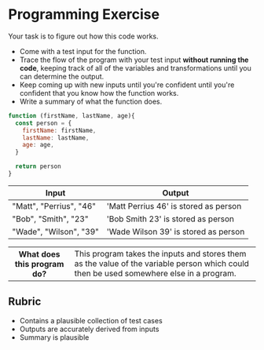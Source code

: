 # Programming Exercise

Your task is to figure out how this code works.

* Come with a test input for the function.
* Trace the flow of the program with your test input **without running the code**, keeping track of all of the variables and transformations until you can determine the output.
* Keep coming up with new inputs until you're confident until you're confident that you know how the function works.
* Write a summary of what the function does.

```js
function (firstName, lastName, age){
  const person = {
    firstName: firstName,
    lastName: lastName,
    age: age,
  }

  return person
}
```

| Input                   | Output |
| -----                   | ------ |
| "Matt", "Perrius", "46" | 'Matt Perrius 46' is stored as person    | 
| "Bob", "Smith", "23"    | 'Bob Smith 23' is stored as person       | 
| "Wade", "Wilson", "39"  | 'Wade Wilson 39' is stored as person     | 

<table>
  <tr>
    <th>What does this program do?</th>
    <td>This program takes the inputs and stores them as the value of the variable person which could then be used somewhere else in a program.</td>
  </tr>
</table>

## Rubric

* Contains a plausible collection of test cases
* Outputs are accurately derived from inputs
* Summary is plausible
